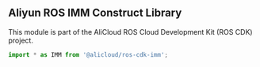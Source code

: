 ## Aliyun ROS IMM Construct Library

This module is part of the AliCloud ROS Cloud Development Kit (ROS CDK) project.

```python
import * as IMM from '@alicloud/ros-cdk-imm';
```
